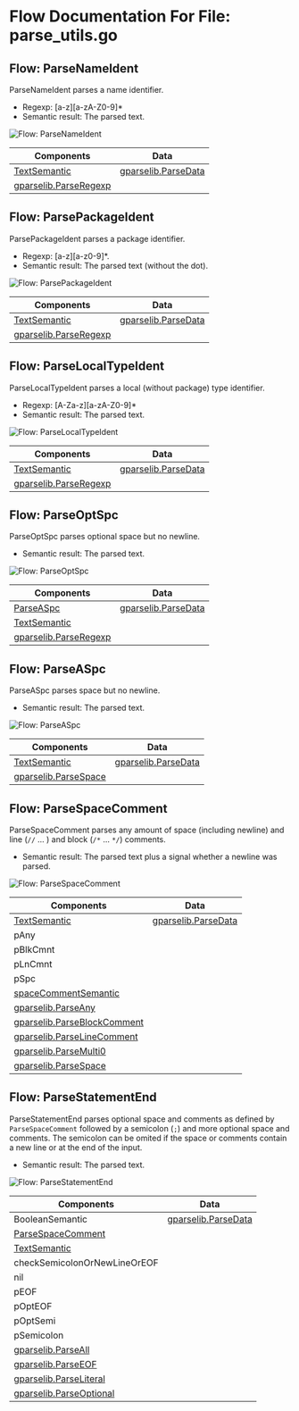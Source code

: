 # Flow Documentation For File: parse_utils.go

## Flow: ParseNameIdent
ParseNameIdent parses a name identifier.
* Regexp: [a-z][a-zA-Z0-9]*
* Semantic result: The parsed text.

![Flow: ParseNameIdent](./ParseNameIdent.svg)

Components | Data
---------- | -----
[TextSemantic](parse_utils.go#L223L226) | [gparselib.ParseData](https://github.com/flowdev/gparselib/blob/master/base.go#L105L109)
[gparselib.ParseRegexp](https://github.com/flowdev/gparselib/blob/master/simple_parser.go#L157L179) | 

## Flow: ParsePackageIdent
ParsePackageIdent parses a package identifier.
* Regexp: [a-z][a-z0-9]*\.
* Semantic result: The parsed text (without the dot).

![Flow: ParsePackageIdent](./ParsePackageIdent.svg)

Components | Data
---------- | -----
[TextSemantic](parse_utils.go#L223L226) | [gparselib.ParseData](https://github.com/flowdev/gparselib/blob/master/base.go#L105L109)
[gparselib.ParseRegexp](https://github.com/flowdev/gparselib/blob/master/simple_parser.go#L157L179) | 

## Flow: ParseLocalTypeIdent
ParseLocalTypeIdent parses a local (without package) type identifier.
* Regexp: [A-Za-z][a-zA-Z0-9]*
* Semantic result: The parsed text.

![Flow: ParseLocalTypeIdent](./ParseLocalTypeIdent.svg)

Components | Data
---------- | -----
[TextSemantic](parse_utils.go#L223L226) | [gparselib.ParseData](https://github.com/flowdev/gparselib/blob/master/base.go#L105L109)
[gparselib.ParseRegexp](https://github.com/flowdev/gparselib/blob/master/simple_parser.go#L157L179) | 

## Flow: ParseOptSpc
ParseOptSpc parses optional space but no newline.
* Semantic result: The parsed text.

![Flow: ParseOptSpc](./ParseOptSpc.svg)

Components | Data
---------- | -----
[ParseASpc](#flow-parseaspc) | [gparselib.ParseData](https://github.com/flowdev/gparselib/blob/master/base.go#L105L109)
[TextSemantic](parse_utils.go#L223L226) | 
[gparselib.ParseRegexp](https://github.com/flowdev/gparselib/blob/master/simple_parser.go#L157L179) | 

## Flow: ParseASpc
ParseASpc parses space but no newline.
* Semantic result: The parsed text.

![Flow: ParseASpc](./ParseASpc.svg)

Components | Data
---------- | -----
[TextSemantic](parse_utils.go#L223L226) | [gparselib.ParseData](https://github.com/flowdev/gparselib/blob/master/base.go#L105L109)
[gparselib.ParseSpace](https://github.com/flowdev/gparselib/blob/master/simple_parser.go#L114L137) | 

## Flow: ParseSpaceComment
ParseSpaceComment parses any amount of space (including newline) and line
(`//` ... <NL>) and block (`/*` ... `*/`) comments.
* Semantic result: The parsed text plus a signal whether a newline was
  parsed.

![Flow: ParseSpaceComment](./ParseSpaceComment.svg)

Components | Data
---------- | -----
[TextSemantic](parse_utils.go#L223L226) | [gparselib.ParseData](https://github.com/flowdev/gparselib/blob/master/base.go#L105L109)
pAny | 
pBlkCmnt | 
pLnCmnt | 
pSpc | 
[spaceCommentSemantic](parse_utils.go#L111L116) | 
[gparselib.ParseAny](https://github.com/flowdev/gparselib/blob/master/complex_parser.go#L135L169) | 
[gparselib.ParseBlockComment](https://github.com/flowdev/gparselib/blob/master/simple_parser.go#L223L312) | 
[gparselib.ParseLineComment](https://github.com/flowdev/gparselib/blob/master/simple_parser.go#L184L216) | 
[gparselib.ParseMulti0](https://github.com/flowdev/gparselib/blob/master/complex_parser.go#L62L69) | 
[gparselib.ParseSpace](https://github.com/flowdev/gparselib/blob/master/simple_parser.go#L114L137) | 

## Flow: ParseStatementEnd
ParseStatementEnd parses optional space and comments as defined by
`ParseSpaceComment` followed by a semicolon (`;`) and more optional space
and comments.
The semicolon can be omited if the space or comments contain a new line or
at the end of the input.
* Semantic result: The parsed text.

![Flow: ParseStatementEnd](./ParseStatementEnd.svg)

Components | Data
---------- | -----
BooleanSemantic | [gparselib.ParseData](https://github.com/flowdev/gparselib/blob/master/base.go#L105L109)
[ParseSpaceComment](#flow-parsespacecomment) | 
[TextSemantic](parse_utils.go#L223L226) | 
checkSemicolonOrNewLineOrEOF | 
nil | 
pEOF | 
pOptEOF | 
pOptSemi | 
pSemicolon | 
[gparselib.ParseAll](https://github.com/flowdev/gparselib/blob/master/complex_parser.go#L105L131) | 
[gparselib.ParseEOF](https://github.com/flowdev/gparselib/blob/master/simple_parser.go#L89L109) | 
[gparselib.ParseLiteral](https://github.com/flowdev/gparselib/blob/master/simple_parser.go#L15L35) | 
[gparselib.ParseOptional](https://github.com/flowdev/gparselib/blob/master/complex_parser.go#L84L102) | 

